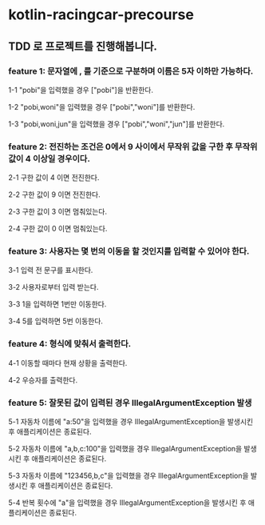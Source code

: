 # kotlin-racingcar-precourse

## TDD 로 프로젝트를 진행해봅니다.

### feature 1: 문자열에 , 를 기준으로 구분하며 이름은 5자 이하만 가능하다.
1-1 "pobi"을 입력했을 경우 ["pobi"]을 반환한다.

1-2 "pobi,woni"을 입력했을 경우 ["pobi","woni"]를 반환한다.

1-3 "pobi,woni,jun"을 입력했을 경우 ["pobi","woni","jun"]를 반환한다.

### feature 2: 전진하는 조건은 0에서 9 사이에서 무작위 값을 구한 후 무작위 값이 4 이상일 경우이다.
2-1 구한 값이 4 이면 전진한다.

2-2 구한 값이 9 이면 전진한다.

2-3 구한 값이 3 이면 멈춰있는다.

2-4 구한 값이 0 이면 멈춰있는다.

### feature 3: 사용자는 몇 번의 이동을 할 것인지를 입력할 수 있어야 한다.
3-1 입력 전 문구를 표시한다.

3-2 사용자로부터 입력 받는다.

3-3 1을 입력하면 1번만 이동한다.

3-4 5를 입력하면 5번 이동한다.

### feature 4: 형식에 맞춰서 출력한다.
4-1 이동할 때마다 현재 상황을 출력한다.

4-2 우승자를 출력한다.

### feature 5: 잘못된 값이 입력된 경우 IllegalArgumentException 발생
5-1 자동차 이름에 "a:50"을 입력했을 경우 IllegalArgumentException을 발생시킨 후 애플리케이션은 종료된다.

5-2 자동차 이름에 "a,b,c:100"을 입력했을 경우 IllegalArgumentException을 발생시킨 후 애플리케이션은 종료된다.

5-3 자동차 이름에 "123456,b,c"을 입력했을 경우 IllegalArgumentException을 발생시킨 후 애플리케이션은 종료된다.

5-4 반복 횟수에 "a"을 입력했을 경우 IllegalArgumentException을 발생시킨 후 애플리케이션은 종료된다.
